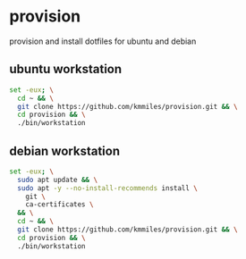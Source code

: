 # provision

provision and install dotfiles for ubuntu and debian

## ubuntu workstation

```bash
set -eux; \
  cd ~ && \
  git clone https://github.com/kmmiles/provision.git && \
  cd provision && \
  ./bin/workstation
```

## debian workstation

```bash
set -eux; \
  sudo apt update && \
  sudo apt -y --no-install-recommends install \
    git \
    ca-certificates \
  && \
  cd ~ && \
  git clone https://github.com/kmmiles/provision.git && \
  cd provision && \
  ./bin/workstation
```
